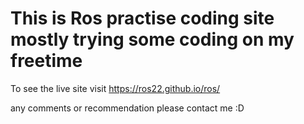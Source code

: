 # This is Ros practise coding site mostly trying some coding on my freetime 

To see the live site visit https://ros22.github.io/ros/

any comments or recommendation please contact me :D 
